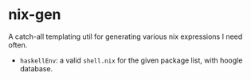 # nix-gen

A catch-all templating util for generating various nix expressions I need often.

* `haskellEnv`: a valid `shell.nix` for the given package list, with hoogle database.
